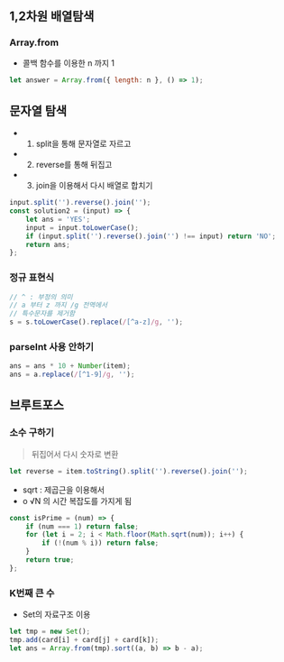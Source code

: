 #

## 1,2차원 배열탐색

### Array.from

- 콜백 함수를 이용한 n 까지 1

```js
let answer = Array.from({ length: n }, () => 1);
```

## 문자열 탐색

- 1. split을 통해 문자열로 자르고
- 2. reverse를 통해 뒤집고
- 3. join을 이용해서 다시 배열로 합치기

```js
input.split('').reverse().join('');
const solution2 = (input) => {
	let ans = 'YES';
	input = input.toLowerCase();
	if (input.split('').reverse().join('') !== input) return 'NO';
	return ans;
};
```

### 정규 표현식

```js
// ^ : 부정의 의미
// a 부터 z 까지 /g 전역에서
// 특수문자를 제거함
s = s.toLowerCase().replace(/[^a-z]/g, '');
```

### parseInt 사용 안하기

```js
ans = ans * 10 + Number(item);
ans = a.replace(/[^1-9]/g, '');
```

## 브루트포스

### 소수 구하기

> 뒤집어서 다시 숫자로 변환

```js
let reverse = item.toString().split('').reverse().join('');
```

- sqrt : 제곱근을 이용해서
- o √N 의 시간 복잡도를 가지게 됨

```js
const isPrime = (num) => {
	if (num === 1) return false;
	for (let i = 2; i < Math.floor(Math.sqrt(num)); i++) {
		if (!(num % i)) return false;
	}
	return true;
};
```

### K번째 큰 수

- Set의 자료구조 이용

```js
let tmp = new Set();
tmp.add(card[i] + card[j] + card[k]);
let ans = Array.from(tmp).sort((a, b) => b - a);
```
